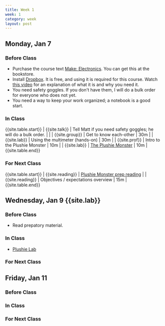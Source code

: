 ```yaml
---
title: Week 1 
week: 1
category: week
layout: post
---
```


## Monday, Jan 7

### Before Class

* Purchase the course text [Make: Electronics](http://www.amazon.com/Make-Electronics-Discovery-Charles-Platt/dp/0596153740). You can get this at the bookstore.
* Install [Dropbox](http://db.tt/zgUQOl6A). It is free, and using it is required for this course. Watch [this video](http://www.youtube.com/watch?v=52xllJksWg4) for an explanation of what it is and why you need it.
* You need safety goggles. If you don't have them, I will do a bulk order for everyone who does not yet.
* You need a way to keep your work organized; a notebook is a good start.

### In Class

{{site.table.start}}
| {{site.talk}} | Tell Matt if you need safety goggles; he will do a bulk order. | |
| {{site.group}} | Get to know each-other | 30m |
| {{site.lab}} | Using the multimeter (hands-on) | 30m |
| {{site.prof}} | Intro to the Plushie Monster | 10m |
| {{site.lab}} | [The Plushie Monster]({{site.base}}/todo/l1/) | 10m |
{{site.table.end}}

### For Next Class

{{site.table.start}}
| {{site.reading}} | [Plushie Monster prep reading]({{site.base}}/todo/r1/) |
| {{site.reading}} |  Objectives / expectations overview | 15m |
{{site.table.end}}

<!-- # # # # # # # # # # # # # # # # # # # # # # # # # # # -->

## Wednesday, Jan 9 {{site.lab}} 

### Before Class

* Read prepatory material.

### In Class

* [Plushie Lab]({{site.base}}/todo/l1/)

### For Next Class

<!-- # # # # # # # # # # # # # # # # # # # # # # # # # # # -->

## Friday, Jan 11

### Before Class

### In Class

### For Next Class

<!-- # # # # # # # # # # # # # # # # # # # # # # # # # # # -->

